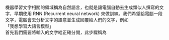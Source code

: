 機器學習文字相關的領域稱為自然語言，也就是讓電腦自動去生成類似人撰寫的文字，早期使用 RNN (Recurrent neural network) 來做訓練。我們希望給電腦一段文字，電腦會去分析文字的語意並生成回覆給人們的文字，例如\
「我想學習大語言模型」\
首先我們需要將輸入的文字給正確分開，此步驟稱為 
